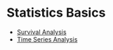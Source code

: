 # Statistics Basics

* [Survival Analysis](https://github.com/YuZhangIsCoding/StatsBasics/tree/master/SurvivalAnalysis)
* [Time Series Analysis](https://github.com/YuZhangIsCoding/StatsBasics/tree/master/TimeSeriesAnalysis)
